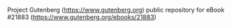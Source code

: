 Project Gutenberg (https://www.gutenberg.org) public repository for eBook #21883 (https://www.gutenberg.org/ebooks/21883)
